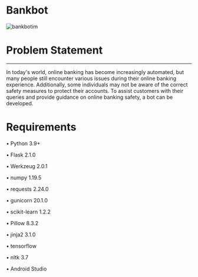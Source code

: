 # Bankbot
![bankbotim](https://github.com/Diana-Laveena-DSouza/Bankbot/assets/102862643/158a3cf8-e058-4317-8cd3-c528963e8cd7)

# Problem Statement
____________________________________________________________________________________________________________________
In today's world, online banking has become increasingly automated, but many people still encounter various issues during their online banking experience. Additionally, some individuals may not be aware 
of the correct safety measures to protect their accounts. To assist customers with their queries and provide guidance on online banking safety, a bot can be developed.

# Requirements

• Python 3.9+

• Flask 2.1.0

• Werkzeug 2.0.1

• numpy 1.19.5

• requests 2.24.0

• gunicorn 20.1.0

• scikit-learn 1.2.2

• Pillow 8.3.2

• jinja2 3.1.0

• tensorflow

• nltk 3.7

• Android Studio




